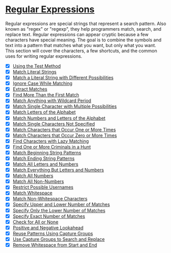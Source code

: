 # [Regular Expressions](https://learn.freecodecamp.org/javascript-algorithms-and-data-structures/regular-expressions/)

Regular expressions are special strings that represent a search pattern. Also known as "regex" or "regexp", they help programmers match, search, and replace text. Regular expressions can appear cryptic because a few characters have special meaning. The goal is to combine the symbols and text into a pattern that matches what you want, but only what you want. This section will cover the characters, a few shortcuts, and the common uses for writing regular expressions.

- [x] [Using the Test Method](01-using-the-test-method.md)
- [x] [Match Literal Strings](02-match-literal-strings.md)
- [x] [Match a Literal String with Different Possibilities](03-match-a-literal-string-with-different-possibilities.md)
- [x] [Ignore Case While Matching](04-ignore-case-while-matching.md)
- [x] [Extract Matches](05-extract-matches.md)
- [x] [Find More Than the First Match](06-find-more-than-the-first-match.md)
- [x] [Match Anything with Wildcard Period](07-match-anything-with-wildcard-period.md)
- [x] [Match Single Character with Multiple Possibilities](08-match-single-character-with-multiple-possibilities.md)
- [x] [Match Letters of the Alphabet](09-match-letters-of-the-alphabet.md)
- [x] [Match Numbers and Letters of the Alphabet](10-match-numbers-and-letters-of-the-alphabet.md)
- [x] [Match Single Characters Not Specified](11-match-single-characters-not-specified.md)
- [x] [Match Characters that Occur One or More Times](12-match-characters-that-occur-one-or-more-times.md)
- [x] [Match Characters that Occur Zero or More Times](13-match-characters-that-occur-zero-or-more-times.md)
- [x] [Find Characters with Lazy Matching](14-find-characters-with-lazy-matching.md)
- [x] [Find One or More Criminals in a Hunt](15-find-one-or-more-criminals-in-a-hunt.md)
- [x] [Match Beginning String Patterns](16-match-beginning-string-patterns.md)
- [x] [Match Ending String Patterns](17-match-ending-string-patterns.md)
- [x] [Match All Letters and Numbers](18-match-all-letters-and-numbers.md)
- [x] [Match Everything But Letters and Numbers](19-match-everything-but-letters-and-numbers.md)
- [x] [Match All Numbers](20-match-all-numbers.md)
- [x] [Match All Non-Numbers](21-match-all-non-numbers.md)
- [x] [Restrict Possible Usernames](22-restrict-possible-usernames.md)
- [x] [Match Whitespace](23-match-whitespace.md)
- [x] [Match Non-Whitespace Characters](24-match-non-whitespace-characters.md)
- [x] [Specify Upper and Lower Number of Matches](25-specify-upper-and-lower-number-of-matches.md)
- [x] [Specify Only the Lower Number of Matches](26-specify-only-the-lower-number-of-matches.md)
- [x] [Specify Exact Number of Matches](27-specify-exact-number-of-matches.md)
- [x] [Check for All or None](28-check-for-all-or-none.md)
- [x] [Positive and Negative Lookahead](29-positive-and-negative-lookahead.md)
- [x] [Reuse Patterns Using Capture Groups](30-reuse-patterns-using-capture-groups.md)
- [x] [Use Capture Groups to Search and Replace](31-use-capture-groups-to-search-and-replace.md)
- [x] [Remove Whitespace from Start and End](32-remove-whitespace-from-start-and-endmd.)